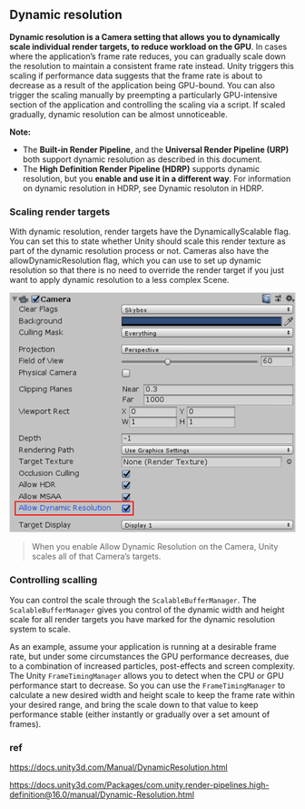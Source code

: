 ## Dynamic resolution

**Dynamic resolution is a Camera setting that allows you to dynamically scale individual render targets, to reduce workload on the GPU**. In cases where the application’s frame rate reduces, you can gradually scale down the resolution to maintain a consistent frame rate instead. Unity triggers this scaling if performance data suggests that the frame rate is about to decrease as a result of the application being GPU-bound. You can also trigger the scaling manually by preempting a particularly GPU-intensive section of the application and controlling the scaling via a script. If scaled gradually, dynamic resolution can be almost unnoticeable.
 
 
**Note:** 
- The **Built-in Render Pipeline**, and the **Universal Render Pipeline (URP)** both support dynamic resolution as described in this document.
- The **High Definition Render Pipeline (HDRP)** supports dynamic resolution, but you **enable and use it in a different way**. For information on dynamic resolution in HDRP, see Dynamic resoluton in HDRP.

### Scaling render targets
With dynamic resolution, render targets have the DynamicallyScalable flag. You can set this to state whether Unity should scale this render texture as part of the dynamic resolution process or not. Cameras also have the allowDynamicResolution flag, which you can use to set up dynamic resolution so that there is no need to override the render target if you just want to apply dynamic resolution to a less complex Scene.

![](./DynamicResolution.png)

> When you enable Allow Dynamic Resolution on the Camera, Unity scales all of that Camera’s targets.


### Controlling scalling
You can control the scale through the `ScalableBufferManager`. The `ScalableBufferManager` gives you control of the dynamic width and height scale for all render targets you have marked for the dynamic resolution system to scale.

As an example, assume your application is running at a desirable frame rate, but under some circumstances the GPU performance decreases, due to a combination of increased particles, post-effects and screen complexity. The Unity `FrameTimingManager` allows you to detect when the CPU or GPU performance start to decrease. So you can use the `FrameTimingManager` to calculate a new desired width and height scale to keep the frame rate within your desired range, and bring the scale down to that value to keep performance stable (either instantly or gradually over a set amount of frames).





### ref
https://docs.unity3d.com/Manual/DynamicResolution.html

https://docs.unity3d.com/Packages/com.unity.render-pipelines.high-definition@16.0/manual/Dynamic-Resolution.html

